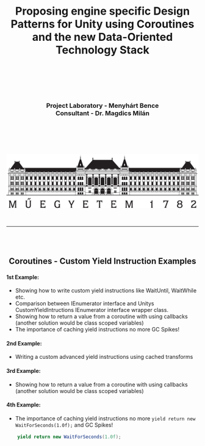 # <p align="center">Proposing engine specific Design Patterns for Unity using Coroutines and the new Data-Oriented Technology Stack</p>

<br>
<br>
<br>
<br>

### <div align="center"><span>Project Laboratory - Menyhárt Bence<span><br><span>Consultant - Dr. Magdics Milán<span></div>

<br>
<br>
<br>
<br>

![Alt text](imgs/BME_logo.jpg?raw=true "Bme logo")

<br>

---

<br>
<br>

## <p align="center">Coroutines - Custom Yield Instruction Examples</p>

#### 1st Example:
- Showing how to write custom yield instructions like WaitUntil, WaitWhile etc.<br>
- Comparison between IEnumerator interface and Unitys CustomYieldIntructions IEnumerator interface wrapper class.<br>
- Showing how to return a value from a coroutine with using callbacks (another solution would be class scoped variables)
- The importance of caching yield instructions no more GC Spikes!

#### 2nd Example:
- Writing a custom advanced yield instructions using cached transforms

#### 3rd Example:
- Showing how to return a value from a coroutine with using callbacks (another solution would be class scoped variables)

#### 4th Example:
- The importance of caching yield instructions no more `yield return new WaitForSeconds(1.0f);` and GC Spikes!

```csharp
    yield return new WaitForSeconds(1.0f);
```
